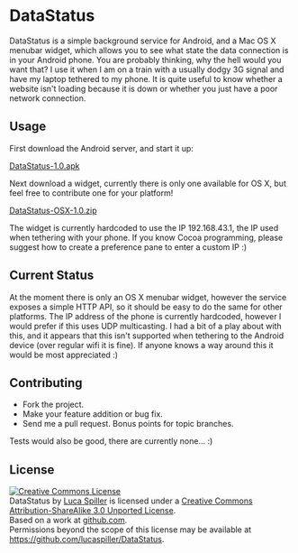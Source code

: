 # DataStatus

DataStatus is a simple background service for Android, and a Mac OS X menubar widget, which allows you to see what state the data connection is in your Android phone. You are probably thinking, why the hell would you want that? I use it when I am on a train with a usually dodgy 3G signal and have my laptop tethered to my phone. It is quite useful to know whether a website isn't loading because it is down or whether you just have a poor network connection.

## Usage

First download the Android server, and start it up:

[DataStatus-1.0.apk](https://github.com/lucaspiller/DataStatus/DataStatus-1.0.apk/qr_code)

Next download a widget, currently there is only one available for OS X, but feel free to contribute one for your platform!

[DataStatus-OSX-1.0.zip](https://github.com/downloads/lucaspiller/DataStatus/DataStatus-OSX-1.0.zip)

The widget is currently hardcoded to use the IP 192.168.43.1, the IP used when tethering with your phone. If you know Cocoa programming, please suggest how to create a preference pane to enter a custom IP :)

## Current Status

At the moment there is only an OS X menubar widget, however the service exposes a simple HTTP API, so it should be easy to do the same for other platforms. The IP address of the phone is currently hardcoded, however I would prefer if this uses UDP multicasting. I had a bit of a play about with this, and it appears that this isn't supported when tethering to the Android device (over regular wifi it is fine). If anyone knows a way around this it would be most appreciated :)

## Contributing

* Fork the project.
* Make your feature addition or bug fix.
* Send me a pull request. Bonus points for topic branches.

Tests would also be good, there are currently none... :)

## License

<a rel="license" href="http://creativecommons.org/licenses/by-sa/3.0/"><img alt="Creative Commons License" style="border-width:0" src="http://i.creativecommons.org/l/by-sa/3.0/88x31.png" /></a><br /><span xmlns:dct="http://purl.org/dc/terms/" href="http://purl.org/dc/dcmitype/InteractiveResource" property="dct:title" rel="dct:type">DataStatus</span> by <a xmlns:cc="http://creativecommons.org/ns#" href="https://github.com/lucaspiller/DataStatus" property="cc:attributionName" rel="cc:attributionURL">Luca Spiller</a> is licensed under a <a rel="license" href="http://creativecommons.org/licenses/by-sa/3.0/">Creative Commons Attribution-ShareAlike 3.0 Unported License</a>.<br />Based on a work at <a xmlns:dct="http://purl.org/dc/terms/" href="https://github.com/lucaspiller/DataStatus" rel="dct:source">github.com</a>.<br />Permissions beyond the scope of this license may be available at <a xmlns:cc="http://creativecommons.org/ns#" href="https://github.com/lucaspiller/DataStatus" rel="cc:morePermissions">https://github.com/lucaspiller/DataStatus</a>.
